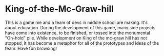 # King-of-the-Mc-Graw-hill
This is a game me and a team of devs in middle school are making. It's about education.
During the development of this game, many side projects have come into existence, to be finished, or tossed into the monumental "On-hold" pile.
While development on King of the mc-graw hill has not stopped, it has become a metaphor for all of the prototypes and ideas of the team.
Have fun browsing!
